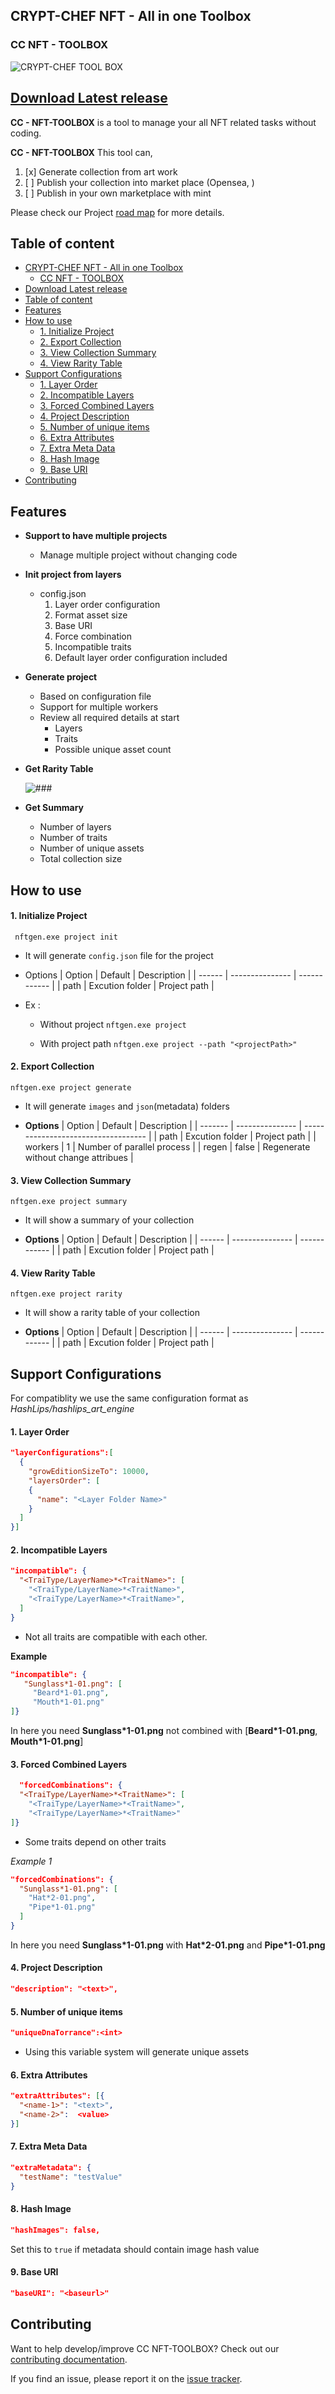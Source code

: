 ## CRYPT-CHEF NFT - All in one  Toolbox
### CC NFT - TOOLBOX
![CRYPT-CHEF TOOL BOX](CC-TB.png)

## [Download Latest release](https://github.com/CryptChef/nft-toolbox/releases/tag/v0.0.1)

**CC - NFT-TOOLBOX** is a tool to manage your all NFT related tasks without coding.

**CC - NFT-TOOLBOX** This tool can,

1. [x] Generate collection from art work
2. [ ] Publish your collection into market place (Opensea, )
3. [ ] Publish in your own marketplace with mint

Please check our Project [road map](ROADMAP.MD) for more details.

Table of content
----------------
- [CRYPT-CHEF NFT - All in one  Toolbox](#crypt-chef-nft---all-in-one--toolbox)
  - [CC NFT - TOOLBOX](#cc-nft---toolbox)
- [Download Latest release](#download-latest-release)
- [Table of content](#table-of-content)
- [Features](#features)
- [How to use](#how-to-use)
    - [1. Initialize Project](#1-initialize-project)
    - [2. Export Collection](#2-export-collection)
    - [3. View Collection Summary](#3-view-collection-summary)
    - [4. View Rarity Table](#4-view-rarity-table)
- [Support Configurations](#support-configurations)
    - [1. Layer Order](#1-layer-order)
    - [2. Incompatible Layers](#2-incompatible-layers)
    - [3. Forced Combined Layers](#3-forced-combined-layers)
    - [4. Project Description](#4-project-description)
    - [5. Number of unique items](#5-number-of-unique-items)
    - [6. Extra Attributes](#6-extra-attributes)
    - [7. Extra Meta Data](#7-extra-meta-data)
    - [8. Hash Image](#8-hash-image)
    - [9. Base URI](#9-base-uri)
- [Contributing](#contributing)


Features
--------

- **Support to have multiple projects**
  - Manage multiple project without changing code
- **Init project from layers**
  - config.json 
      1. Layer order configuration
      2. Format asset size
      3. Base URI
      4. Force combination
      5. Incompatible traits
      6. Default layer order configuration included

- **Generate project**
    - Based on configuration file
    - Support for multiple workers
    - Review all required details at start
      - Layers
      - Traits
      - Possible unique asset count
  

- **Get Rarity Table**

  ![###](assets/rarity-table.jpg)

- **Get Summary**
    - Number of layers
    - Number of traits
    - Number of unique assets
    - Total collection size



How to use
----------


#### 1. Initialize Project
 ```
  nftgen.exe project init
  ```

* It will generate `config.json` file for the project

* Options
  | Option | Default         | Description  |
  | ------ | --------------- | ------------ |
  | path   | Excution folder | Project path |

- Ex : 

  - Without project
    ```nftgen.exe project```

  - With project path
    ```nftgen.exe project --path "<projectPath>"```


#### 2. Export Collection
```
nftgen.exe project generate
```
  * It will generate `images` and `json`(metadata) folders

- **Options**
  | Option  | Default         | Description                         |
  | ------- | --------------- | ----------------------------------- |
  | path    | Excution folder | Project path                        |
  | workers | 1               | Number of parallel process          |
  | regen   | false           | Regenerate without change attribues |

#### 3. View Collection Summary
```
nftgen.exe project summary
```
 * It will show a summary of your collection

- **Options**
  | Option | Default         | Description  |
  | ------ | --------------- | ------------ |
  | path   | Excution folder | Project path |
#### 4. View Rarity Table
```
nftgen.exe project rarity
```
* It will show a rarity table of your collection

- **Options**
  | Option | Default         | Description  |
  | ------ | --------------- | ------------ |
  | path   | Excution folder | Project path |

Support Configurations
----------------------

For compatiblity we use the same configuration format as *HashLips/hashlips_art_engine* 

#### 1. Layer Order
```json
"layerConfigurations":[
  {
    "growEditionSizeTo": 10000,
    "layersOrder": [
    {
      "name": "<Layer Folder Name>"
    }
  ]
}]
```

#### 2. Incompatible Layers
```json
"incompatible": {
  "<TraiType/LayerName>*<TraitName>": [
    "<TraiType/LayerName>*<TraitName>",
    "<TraiType/LayerName>*<TraitName>",
  ]
}
```
- Not all traits are compatible with each other. 

**Example**
```json
"incompatible": {
   "Sunglass*1-01.png": [
     "Beard*1-01.png",
     "Mouth*1-01.png"
]}
```
In here you need **Sunglass*1-01.png** not combined with [**Beard*1-01.png**, **Mouth*1-01.png**]

#### 3. Forced Combined Layers
```json
  "forcedCombinations": {
  "<TraiType/LayerName>*<TraitName>": [
    "<TraiType/LayerName>*<TraitName>",
    "<TraiType/LayerName>*<TraitName>"
]}
```

- Some traits depend on other traits

*Example 1*
```json
"forcedCombinations": {
  "Sunglass*1-01.png": [
    "Hat*2-01.png",
    "Pipe*1-01.png"
  ]
}
```
In here you need **Sunglass*1-01.png** with **Hat*2-01.png** and **Pipe*1-01.png**


#### 4. Project Description
```json
"description": "<text>",
```
#### 5. Number of unique items
```json
"uniqueDnaTorrance":<int>
```
- Using this variable system will generate unique assets

#### 6. Extra Attributes
```json
"extraAttributes": [{
  "<name-1>": "<text>",
  "<name-2>":  <value>
}]
```

#### 7. Extra Meta Data
```json
"extraMetadata": {
  "testName": "testValue"
}
```   

#### 8. Hash Image
```json
"hashImages": false,
```
Set this to `true` if metadata should contain image hash value

#### 9. Base URI

```json
"baseURI": "<baseurl>"
```

Contributing
------------

Want to help develop/improve CC NFT-TOOLBOX? Check out our
[contributing documentation](CONTRIBUTING.md).

If you find an issue, please report it on the
[issue tracker](https://github.com/CryptChef/nft-toolbox/issues).